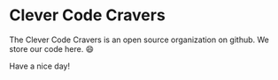 # Clever Code Cravers

The Clever Code Cravers is an open source organization on github.
We store our code here. :smile:

Have a nice day!
